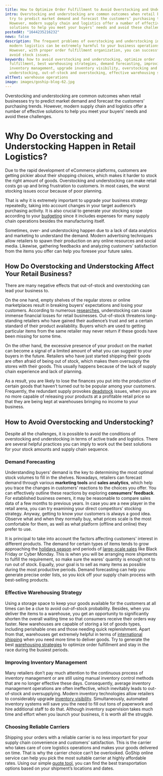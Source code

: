 ```yaml
---
title: How to Optimize Order Fulfillment to Avoid Overstocking and Understocking
intro: Overstocking and understocking are common outcomes when retail businesses
  try to predict market demand and forecast the customers’ purchasing trends.
  However, modern supply chain and logistics offer a number of effective
  solutions to help you meet your buyers’ needs and avoid these challenges.
postedAt: "1644235216232"
news: false
description: The frequent problems of overstocking and understocking in terms of
  modern logistics can be extremely harmful to your business operations.
  However, with proper order fulfillment organization, you can successfully
  avoid stock issues.
keywords: how to avoid overstocking and understocking, optimize order
  fulfillment, best warehousing strategies, demand forecasting, improving
  inventory management, upgrade inventory visibility, overstocking and
  understocking, out-of-stock and overstocking, effective warehousing strategy
altText: warehouse operations
image: images/goship-blog-62.jpg
---
```

Overstocking and understocking are common outcomes when retail businesses try to predict market demand and forecast the customers’ purchasing trends. However, modern supply chain and logistics offer a number of effective solutions to help you meet your buyers’ needs and avoid these challenges.

# Why Do Overstocking and Understocking Happen in Retail Logistics?

Due to the rapid development of eCommerce platforms, customers are getting pickier about their shopping choices, which makes it harder to stock the right amount of goods. Overstocking and understocking can make retail costs go up and bring frustration to customers. In most cases, the worst stocking issues occur because of poor planning. 

That is why it is extremely important to upgrade your business strategy repeatedly, taking into account changes in your target audience’s purchasing activity. It is also crucial to generate your stocking scope according to your [budgeting](https://www.goship.com/posts/3-tips-for-transportation-budgeting-in-2021) since it includes expenses for many supply chain operations besides the manufacturing itself. 

Sometimes, over- and understocking happen due to a lack of data analytics and marketing to understand the demand. Modern advertising techniques allow retailers to spawn their production on any online resources and social media. Likewise, gathering feedbacks and analyzing customers’ satisfaction from the items you offer can help you foresee your future sales.

## How Do Overstocking and Understocking Affect Your Retail Business?

There are many negative effects that out-of-stock and overstocking can lead your business to. 

On the one hand, empty shelves of the regular stores or online marketplaces result in breaking buyers’ expectations and losing your customers. According to numerous [researches](https://www.redcloudtechnology.com/redcloud-news/2021/2/18/out-of-stock-and-empty-shelves-could-be-costing-retailers-1t), understocking can cause immense financial losses for retail businesses. Out-of-stock threatens long-standing retailers who have gained their audience’s trust and set a certain standard of their product availability. Buyers which are used to getting particular items from the same retailer may never return if these goods have been missing for some time.

On the other hand, the excessive presence of your product on the market can become a signal of a limited amount of what you can suggest to your buyers in the future. Retailers who have just started shipping their goods are often afraid of being out of stock, which makes them oversupply the stores with their goods. This usually happens because of the lack of supply chain experience and lack of planning. 

As a result, you are likely to lose the finances you put into the production of certain goods that haven’t turned out to be popular among your customers. Frequently, the redundant supply provokes [deadstock](https://www.goship.com/posts/what-is-deadstock-and-how-to-get-rid-of-it) issues, when you are no more capable of releasing your products at a profitable retail price so that they are being kept at warehouses bringing no income to your business.

## How to Avoid Overstocking and Understocking?

Despite all the challenges, it is possible to avoid the conditions of overstocking and understocking in terms of active trade and logistics. There are several helpful practices you can imply to work out the best solutions for your stock amounts and supply chain sequence.

### Demand Forecasting

Understanding buyers’ demand is the key to determining the most optimal stock volumes to fill in the shelves. Nowadays, retailers can forecast demand through various **marketing tools** and **sales analytics**, which help you trace the changes in customers’ reactions to the choices you offer. You can effectively outline these reactions by exploring **consumers’ feedback**. For established business owners, it may be reasonable to compare sales data of a few months to previous years. In case you are a new player in the retail arena, you can try examining your direct competitors’ stocking strategy. Anyway, getting to know your customers is always a good idea. Observe what and when they normally buy, what prices scale is the most comfortable for them, as well as what platform (offline and online) they prefer to use.

It is principal to take into account the factors affecting customers' interest in different products. The demand for certain types of items tends to grow approaching the [holidays season](https://www.goship.com/posts/prepare-for-the-holiday-shipping-season) and periods of [large-scale sales](https://www.goship.com/posts/shipping-black-friday-and-cyber-monday-key-reminders) like Black Friday or Cyber Monday. This is when you will be arranging more shipments to fulfill the requirement, so make sure the wares' quantity is enough not to run out of stock. Equally, your goal is to sell as many items as possible during the most productive periods. Demand forecasting can help you generate precise order lists, so you kick off your supply chain process with best-selling products.

### Effective Warehousing Strategy

Using a storage space to keep your goods available for the customers at all times can be a clue to avoid out-of-stock probability. Besides, when you deliver the items to a warehouse, you get an opportunity to significantly shorten the overall waiting time so that consumers receive their orders way faster. New warehouses are capable of storing a lot of goods types, including perishable ones and those needing quick replenishment. Apart from that, warehouses get extremely helpful in terms of [international shipping](https://www.goship.com/shipping-services/international-shipping) when you need more time to deliver goods. Try to generate the best [warehousing strategies](https://www.goship.com/posts/how-to-effectively-ship-cross-border-in-2022) to optimize order fulfillment and stay in the race during the busiest periods.

### Improving Inventory Management

Many retailers don’t pay much attention to the continuous process of inventory management or are still using manual inventory control methods that are no longer effective these days. Consequently, average inventory management operations are often ineffective, which inevitably leads to out-of-stock and oversupplying. Modern inventory technologies allow retailers to considerably upgrade [inventory visibility](https://www.goship.com/posts/attain-better-inventory-accuracy-to-improve-order-fulfillment). Simultaneously, automated inventory systems will save you the need to fill out tons of paperwork and hire additional staff to do that. Although inventory supervision takes much time and effort when you launch your business, it is worth all the struggle.

### Choosing Reliable Carriers

Shipping your orders with a reliable carrier is no less important for your supply chain convenience and customers’ satisfaction. This is the carrier who takes care of core logistics operations and makes your goods delivered on time. That is why the carrier choice can’t be overlooked. GoShip online service can help you pick the most suitable carrier at highly affordable rates. Using our simple [quote tool](https://www.goship.com/), you can find the best transportation options based on your shipment’s locations and dates.